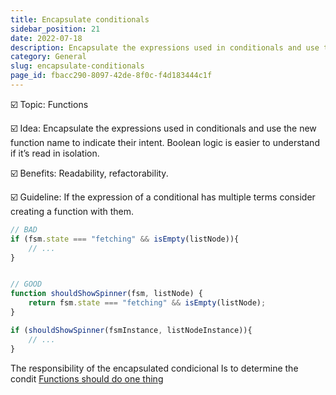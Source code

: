 ```yaml
---
title: Encapsulate conditionals
sidebar_position: 21
date: 2022-07-18
description: Encapsulate the expressions used in conditionals and use the new function name to indicate their intent. Boolean logic is easier to understand if it’s read in isolation.
category: General
slug: encapsulate-conditionals
page_id: fbacc290-8097-42de-8f0c-f4d183444c1f
---
```




☑️ Topic: Functions


☑️ Idea: Encapsulate the expressions used in conditionals and use the new function name to indicate their intent. Boolean logic is easier to understand if it’s read in isolation.


☑️ Benefits: Readability, refactorability.


☑️ Guideline: If the expression of a conditional has multiple terms consider creating a function with them.


```javascript
// BAD
if (fsm.state === "fetching" && isEmpty(listNode)){
	// ...
}


// GOOD
function shouldShowSpinner(fsm, listNode) {
	return fsm.state === "fetching" && isEmpty(listNode);
}

if (shouldShowSpinner(fsmInstance, listNodeInstance)){
	// ...
}
```


The responsibility of the encapsulated condicional Is to determine the condit [Functions should do one thing](/docs/code-tips/functions-should-do-one-thing)

